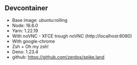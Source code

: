## Devcontainer

- Base image: ubuntu:rolling
- Node: 18.6.0
- Yarn: 1.22.19
- With noVNC - XFCE trough noVNC (http://localhost:6080)
- With google-chrome
- Zsh + Oh my zsh!
- Deno: 1.23.4
- github: https://github.com/zerdos/spike.land
